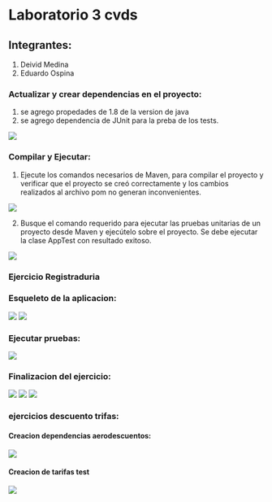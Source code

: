 # Laboratorio 3 cvds

## Integrantes:
1. Deivid Medina
2. Eduardo Ospina

### Actualizar y crear dependencias en el proyecto:
1. se agrego propedades de 1.8 de la version de java
2. se agrego dependencia de JUnit para la preba de los tests.

![](https://i.postimg.cc/HkyNBDPn/maven-14.jpg)

### Compilar y Ejecutar:

1. Ejecute los comandos necesarios de Maven, para compilar el proyecto y verificar que el proyecto se creó correctamente y los cambios realizados al archivo pom no generan inconvenientes.

![](https://i.postimg.cc/Y0wknsn1/maven-12.jpg)

2. Busque el comando requerido para ejecutar las pruebas unitarias de un proyecto desde Maven y ejecútelo sobre el proyecto. Se debe ejecutar la clase AppTest con resultado exitoso.

![](https://i.postimg.cc/CLhC9LfQ/maven-13.jpg)

### Ejercicio Registraduria


### Esqueleto de la aplicacion:

![](https://i.postimg.cc/0NfrM3vX/maven-15.jpg)
![](https://i.postimg.cc/gJZygPVN/maven17.jpg)

### Ejecutar pruebas: 
 ![](https://i.postimg.cc/8Pzh4Rc0/maven-16.jpg)

### Finalizacion del ejercicio:

![](https://i.postimg.cc/1X0GZcYF/maven18.jpg)
![](https://i.postimg.cc/FF0gcNsK/maven19.jpg)
![](https://i.postimg.cc/7h4zXJYZ/maven20.jpg)

### ejercicios descuento trifas:

#### Creacion dependencias aerodescuentos:
![](https://i.postimg.cc/FK9sPb0q/maven-21.jpg)

#### Creacion de tarifas test

![](https://i.postimg.cc/g2K6k2DC/maven22.jpg)